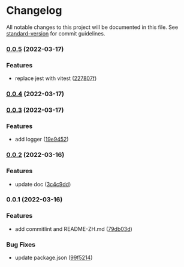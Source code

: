 # Changelog

All notable changes to this project will be documented in this file. See [standard-version](https://github.com/conventional-changelog/standard-version) for commit guidelines.

### [0.0.5](https://github.com/ckpack/mock-axios/compare/v0.0.4...v0.0.5) (2022-03-17)


### Features

* replace jest with  vitest ([227807f](https://github.com/ckpack/mock-axios/commit/227807fd202268cca1a3c7153daac34ea0a49fa7))

### [0.0.4](https://github.com/ckpack/mock-axios/compare/v0.0.3...v0.0.4) (2022-03-17)

### [0.0.3](https://github.com/ckpack/mock-axios/compare/v0.0.2...v0.0.3) (2022-03-17)


### Features

* add logger ([19e9452](https://github.com/ckpack/mock-axios/commit/19e945237cabb218fb1ce4427d1b8f36eadf603a))

### [0.0.2](https://github.com/ckpack/mock-axios/compare/v0.0.1...v0.0.2) (2022-03-16)


### Features

* update doc ([3c4c9dd](https://github.com/ckpack/mock-axios/commit/3c4c9dd978e29a29f3249c1f73d5995b0bcf6521))

### 0.0.1 (2022-03-16)


### Features

* add commitlint and README-ZH.md ([79db03d](https://github.com/ckpack/mock-axios/commit/79db03d89dafac283765fb45b99bf9fbda883d6c))


### Bug Fixes

* update package.json ([99f5214](https://github.com/ckpack/mock-axios/commit/99f521421d9413b4620b9b800f13528144f84e19))
